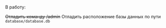 В работу:

~~Отладить команду /admin~~
Отладить расположение базы данных по пути `database/database.db`